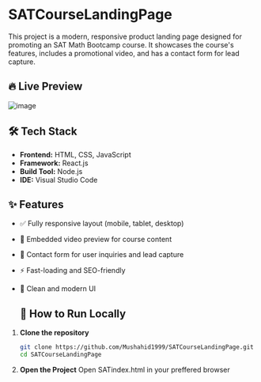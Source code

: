 # SATCourseLandingPage
This project is a modern, responsive product landing page designed for promoting an SAT Math Bootcamp course. It showcases the course's features, includes a promotional video, and has a contact form for lead capture.


## 🔥 Live Preview
![image](https://github.com/user-attachments/assets/2043e3e8-d080-4e7b-bb15-5ac540c130e9)


## 🛠️ Tech Stack

- **Frontend:** HTML, CSS, JavaScript
- **Framework:** React.js
- **Build Tool:** Node.js
- **IDE:** Visual Studio Code

## ✨ Features

- ✅ Fully responsive layout (mobile, tablet, desktop)
- 🎥 Embedded video preview for course content
- 📩 Contact form for user inquiries and lead capture
- ⚡ Fast-loading and SEO-friendly
- 🎨 Clean and modern UI

  ## 🚀 How to Run Locally

1. **Clone the repository**
   ```bash
   git clone https://github.com/Mushahid1999/SATCourseLandingPage.git
   cd SATCourseLandingPage
2. **Open the Project**
   Open SATindex.html in your preffered browser
